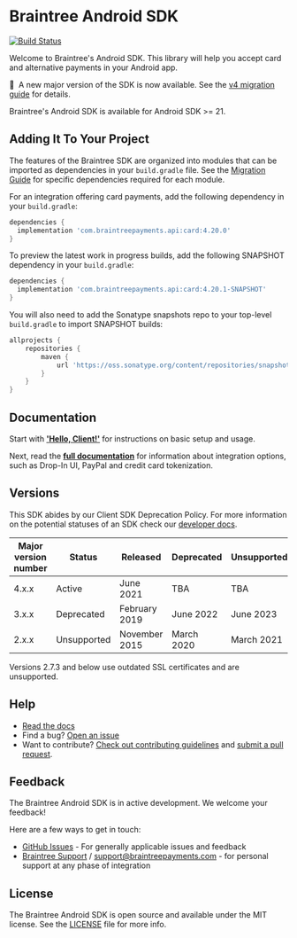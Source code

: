 # Braintree Android SDK

[![Build Status](https://travis-ci.org/braintree/braintree_android.svg?branch=master)](https://travis-ci.org/braintree/braintree_android)

Welcome to Braintree's Android SDK. This library will help you accept card and alternative payments in your Android app.

:mega:&nbsp;&nbsp;A new major version of the SDK is now available. See the [v4 migration guide](v4_MIGRATION_GUIDE.md) for details.

Braintree's Android SDK is available for Android SDK >= 21.

## Adding It To Your Project

The features of the Braintree SDK are organized into modules that can be imported as dependencies in your `build.gradle` file.
See the [Migration Guide](v4.9.0+_MIGRATION_GUIDE.md) for specific dependencies required for each module.

For an integration offering card payments, add the following dependency in your `build.gradle`:

```groovy
dependencies {
  implementation 'com.braintreepayments.api:card:4.20.0'
}
```

To preview the latest work in progress builds, add the following SNAPSHOT dependency in your `build.gradle`:

```groovy
dependencies {
  implementation 'com.braintreepayments.api:card:4.20.1-SNAPSHOT'
}
```

You will also need to add the Sonatype snapshots repo to your top-level `build.gradle` to import SNAPSHOT builds:

```groovy
allprojects {
    repositories {
        maven {
            url 'https://oss.sonatype.org/content/repositories/snapshots/'
        }
    }
}
```

## Documentation

Start with [**'Hello, Client!'**](https://developer.paypal.com/braintree/docs/start/hello-client/android/v3) for instructions on basic setup and usage.

Next, read the [**full documentation**](https://developer.paypal.com/braintree/docs/guides/overview) for information about integration options, such as Drop-In UI, PayPal and credit card tokenization.

## Versions

This SDK abides by our Client SDK Deprecation Policy. For more information on the potential statuses of an SDK check our [developer docs](http://developers.braintreepayments.com/guides/client-sdk/deprecation-policy).

| Major version number | Status | Released | Deprecated | Unsupported |
| -------------------- | ------ | -------- | ---------- | ----------- |
| 4.x.x | Active | June 2021 | TBA | TBA |
| 3.x.x | Deprecated | February 2019 | June 2022 | June 2023 |
| 2.x.x | Unsupported | November 2015 | March 2020 | March 2021 |

Versions 2.7.3 and below use outdated SSL certificates and are unsupported.

## Help

* [Read the docs](https://developer.paypal.com/braintree/docs/guides/overview)
* Find a bug? [Open an issue](https://github.com/braintree/braintree_android/issues)
* Want to contribute? [Check out contributing guidelines](CONTRIBUTING.md) and [submit a pull request](https://help.github.com/articles/creating-a-pull-request).

## Feedback

The Braintree Android SDK is in active development. We welcome your feedback!

Here are a few ways to get in touch:

* [GitHub Issues](https://github.com/braintree/braintree_android/issues) - For generally applicable issues and feedback
* [Braintree Support](https://articles.braintreepayments.com/) / [support@braintreepayments.com](mailto:support@braintreepayments.com) -
for personal support at any phase of integration

## License

The Braintree Android SDK is open source and available under the MIT license. See the [LICENSE](LICENSE) file for more info.
